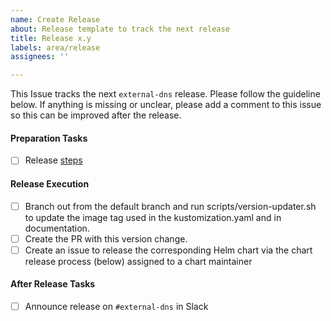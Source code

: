 ```yaml
---
name: Create Release
about: Release template to track the next release
title: Release x.y
labels: area/release
assignees: ''

---
```


This Issue tracks the next `external-dns` release. Please follow the guideline below. If anything is missing or unclear, please add a comment to this issue so this can be improved after the release.

#### Preparation Tasks

- [ ] Release [steps](https://github.com/kubernetes-sigs/external-dns/blob/master/docs/release.md#steps)

#### Release Execution

- [ ] Branch out from the default branch and run scripts/version-updater.sh to update the image tag used in the kustomization.yaml and in documentation.
- [ ] Create the PR with this version change.
- [ ] Create an issue to release the corresponding Helm chart via the chart release process (below) assigned to a chart maintainer

#### After Release Tasks

- [ ] Announce release on `#external-dns` in Slack
